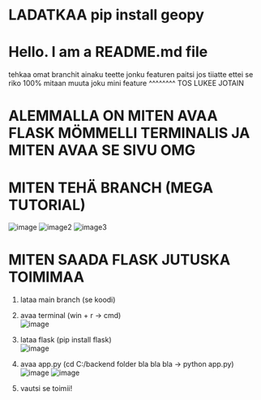 # LADATKAA pip install geopy 
# Hello. I am a README.md file
tehkaa omat branchit ainaku teette jonku featuren paitsi jos tiiatte ettei se riko 100% mitaan muuta joku mini feature
^^^^^^^^ TOS LUKEE JOTAIN

# ALEMMALLA ON MITEN AVAA FLASK MÖMMELLI TERMINALIS JA MITEN AVAA SE SIVU OMG

# MITEN TEHÄ BRANCH (MEGA TUTORIAL)
![image](https://github.com/user-attachments/assets/dadc77e6-59f8-4e4c-9cb8-7dc11dc12df7)
![image2](https://github.com/user-attachments/assets/abd31831-c93f-4461-bf61-afc8a70f8fd4)
![image3](https://github.com/user-attachments/assets/5ef8b2dc-a3f3-4448-843b-fdfd5b8443d9)

# MITEN SAADA FLASK JUTUSKA TOIMIMAA
1. lataa main branch (se koodi)
2. avaa terminal (win + r -> cmd)<br>
![image](https://github.com/user-attachments/assets/f529eb3f-d6f6-49af-9634-d2865b2a0e7a)

3. lataa flask (pip install flask)<br>
![image](https://github.com/user-attachments/assets/0302b4f8-1232-4a66-b97b-6588d0d8bec0)

4. avaa app.py (cd C:/backend folder bla bla bla -> python app.py)<br>
![image](https://github.com/user-attachments/assets/976cc964-f251-447a-a55e-84511b81ebc5)
![image](https://github.com/user-attachments/assets/a53df78f-ed3a-41b8-a7e3-b6ec809da25f)

5. vautsi se toimii!
